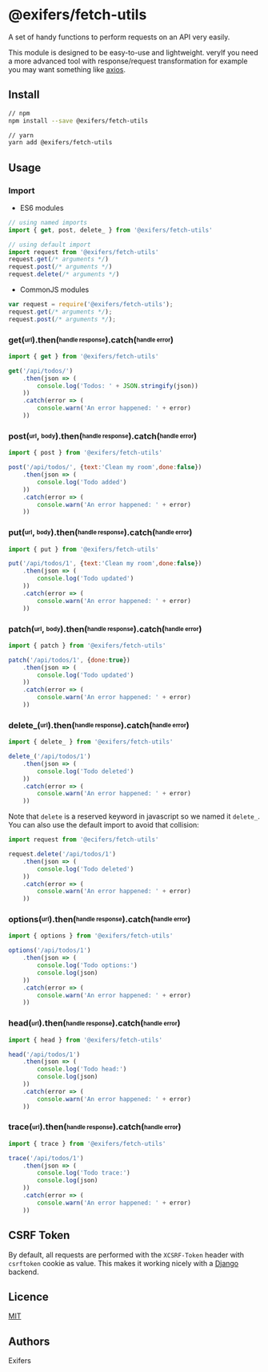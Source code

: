 # @exifers/fetch-utils
A set of handy functions to perform requests on an API very easily.  

This module is designed to be easy-to-use and lightweight. veryIf you need a more advanced tool with response/request transformation for example you may want something like [axios](https://www.npmjs.com/package/axios).

## Install
```bash
// npm
npm install --save @exifers/fetch-utils

// yarn
yarn add @exifers/fetch-utils
```

## Usage
### Import
- ES6 modules
```javascript
// using named imports
import { get, post, delete_ } from '@exifers/fetch-utils'

// using default import
import request from '@exifers/fetch-utils'
request.get(/* arguments */)
request.post(/* arguments */)
request.delete(/* arguments */)
```
- CommonJS modules
```javascript
var request = require('@exifers/fetch-utils');
request.get(/* arguments */);
request.post(/* arguments */);
```

### get(<sub><sup>url</sup></sub>).then(<sub><sup>handle response</sup></sub>).catch(<sub><sup>handle error</sup></sub>)
```javascript
import { get } from '@exifers/fetch-utils'

get('/api/todos/')
    .then(json => (
        console.log('Todos: ' + JSON.stringify(json))
    ))
    .catch(error => (
        console.warn('An error happened: ' + error)
    ))
```
### post(<sub><sup>url</sup></sub>, <sub><sup>body</sup></sub>).then(<sub><sup>handle response</sup></sub>).catch(<sub><sup>handle error</sup></sub>)
```javascript
import { post } from '@exifers/fetch-utils'

post('/api/todos/', {text:'Clean my room',done:false})
    .then(json => (
        console.log('Todo added')
    ))
    .catch(error => (
        console.warn('An error happened: ' + error)
    ))
```
### put(<sub><sup>url</sup></sub>, <sub><sup>body</sup></sub>).then(<sub><sup>handle response</sup></sub>).catch(<sub><sup>handle error</sup></sub>)
```javascript
import { put } from '@exifers/fetch-utils'

put('/api/todos/1', {text:'Clean my room',done:false})
    .then(json => (
        console.log('Todo updated')
    ))
    .catch(error => (
        console.warn('An error happened: ' + error)
    ))
```
### patch(<sub><sup>url</sup></sub>, <sub><sup>body</sup></sub>).then(<sub><sup>handle response</sup></sub>).catch(<sub><sup>handle error</sup></sub>)
```javascript
import { patch } from '@exifers/fetch-utils'

patch('/api/todos/1', {done:true})
    .then(json => (
        console.log('Todo updated')
    ))
    .catch(error => (
        console.warn('An error happened: ' + error)
    ))
```
### delete_(<sub><sup>url</sup></sub>).then(<sub><sup>handle response</sup></sub>).catch(<sub><sup>handle error</sup></sub>)
```javascript
import { delete_ } from '@exifers/fetch-utils'

delete_('/api/todos/1')
    .then(json => (
        console.log('Todo deleted')
    ))
    .catch(error => (
        console.warn('An error happened: ' + error)
    ))
```
Note that ```delete``` is a reserved keyword in javascript so we named it ```delete_```. You can also use the default import to avoid that collision:
```javascript
import request from '@ecifers/fetch-utils'

request.delete('/api/todos/1')
    .then(json => (
        console.log('Todo deleted')
    ))
    .catch(error => (
        console.warn('An error happened: ' + error)
    ))
```

### options(<sub><sup>url</sup></sub>).then(<sub><sup>handle response</sup></sub>).catch(<sub><sup>handle error</sup></sub>)
```javascript
import { options } from '@exifers/fetch-utils'

options('/api/todos/1')
    .then(json => (
        console.log('Todo options:')
        console.log(json)
    ))
    .catch(error => (
        console.warn('An error happened: ' + error)
    ))
```
### head(<sub><sup>url</sup></sub>).then(<sub><sup>handle response</sup></sub>).catch(<sub><sup>handle error</sup></sub>)
```javascript
import { head } from '@exifers/fetch-utils'

head('/api/todos/1')
    .then(json => (
        console.log('Todo head:')
        console.log(json)
    ))
    .catch(error => (
        console.warn('An error happened: ' + error)
    ))
```
### trace(<sub><sup>url</sup></sub>).then(<sub><sup>handle response</sup></sub>).catch(<sub><sup>handle error</sup></sub>)
```javascript
import { trace } from '@exifers/fetch-utils'

trace('/api/todos/1')
    .then(json => (
        console.log('Todo trace:')
        console.log(json)
    ))
    .catch(error => (
        console.warn('An error happened: ' + error)
    ))
```
## CSRF Token
By default, all requests are performed with the ```XCSRF-Token``` header with ```csrftoken``` cookie as value. This makes it working nicely with a [Django](https://www.djangoproject.com) backend.

## Licence
[MIT](https://couto.mit-license.org/)

## Authors
Exifers
